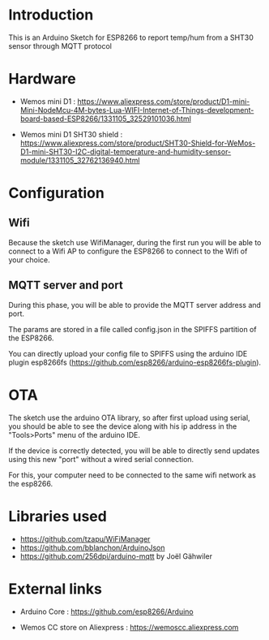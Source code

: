 # Introduction

This is an Arduino Sketch for ESP8266 to report temp/hum from a SHT30 sensor through MQTT protocol

# Hardware

* Wemos mini D1 : https://www.aliexpress.com/store/product/D1-mini-Mini-NodeMcu-4M-bytes-Lua-WIFI-Internet-of-Things-development-board-based-ESP8266/1331105_32529101036.html

* Wemos mini D1 SHT30 shield : https://www.aliexpress.com/store/product/SHT30-Shield-for-WeMos-D1-mini-SHT30-I2C-digital-temperature-and-humidity-sensor-module/1331105_32762136940.html

# Configuration

## Wifi

Because the sketch use WifiManager, during the first run you will be able to connect to a Wifi AP to configure the ESP8266 to connect to the Wifi of your choice.

## MQTT server and port

During this phase, you will be able to provide the MQTT server address and port.

The params are stored in a file called config.json in the SPIFFS partition of the ESP8266.

You can directly upload your config file to SPIFFS using the arduino IDE plugin esp8266fs (https://github.com/esp8266/arduino-esp8266fs-plugin).


# OTA

The sketch use the arduino OTA library, so after first upload using serial, you should be able to see the device along with his ip address in the "Tools>Ports" menu of the arduino IDE.

If the device is correctly detected, you will be able to directly send updates using this new "port" without a wired serial connection.

For this, your computer need to be connected to the same wifi network as the esp8266.

# Libraries used

* https://github.com/tzapu/WiFiManager
* https://github.com/bblanchon/ArduinoJson
* https://github.com/256dpi/arduino-mqtt by Joël Gähwiler

# External links

* Arduino Core : https://github.com/esp8266/Arduino

* Wemos CC store on Aliexpress : https://wemoscc.aliexpress.com
